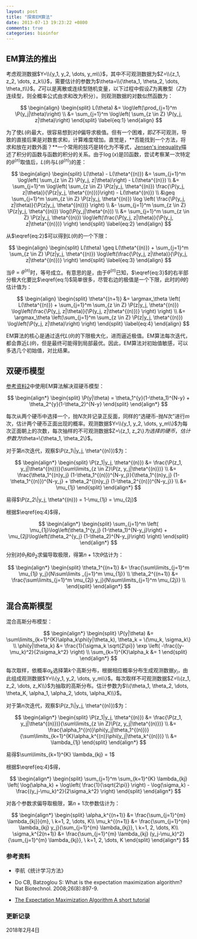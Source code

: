 ```yaml
---
layout: post
title: "探索EM算法"
date: 2013-07-13 19:23:22 +0800
comments: true
categories: bioinfor
---
```


<script type="text/x-mathjax-config">
MathJax.Hub.Config({
TeX: { equationNumbers: { autoNumber: "AMS" } }
});
</script>

$$
\newcommand{\P}{\mathrm{P}}
$$

$$
\DeclareMathOperator*{\argmax}{arg\,max} 
$$

## EM算法的推出 ##

考虑观测数据$Y=\\{y_1, y_2, \dots, y_m\\}$，其中不可观测数据为$Z=\\{z_1, z_2, \dots, z_k\\}$，需要估计的参数为$\theta=\\{\theta_1, \theta_2, \dots, \theta_t\\}$。$Z$可以是离散或连续型随机变量，以下过程中假设$Z$为离散型（$Z$为连续型，则全概率公式由求和改为积分）。则观测数据的对数似然函数为：

<!--more-->

$$
\begin{align}
\begin{split}
L(\theta) &= \log\left(\prod_{j=1}^m \P(y_j|\theta)\right) \\
&= \sum_{j=1}^m \log\left( \sum_{z \in Z} \P(y_j, z|\theta)\right)
\end{split}
\label{eq:1}
\end{align}
$$

为了使$L(\theta)$最大，很容易想到对$\theta$偏导求极值。但有一个困难，即$Z$不可观测，导致的直接后果是对数套求和，计算难度增加。直觉是，**否能找到一个方法，将求和放在对数外面？**一个常用的技巧是转化为不等式，[Jensen's inequality](https://en.wikipedia.org/wiki/Jensen%27s_inequality)描述了积分的函数与函数的积分的关系。由于$\log(x)$是凹函数，尝试考察某一次特定的$\theta^{(n)}$取值后，$L(\theta)$与$L(\theta^{(n)})$的差：

$$
\begin{align}
\begin{split}
L(\theta) - L(\theta^{(n)}) &= \sum_{j=1}^m \log\left( \sum_{z \in Z} \P(y_j, z|\theta)\right) - L(\theta^{(n)}) \\
&= \sum_{j=1}^m \log\left( \sum_{z \in Z} \P(z|y_j, \theta^{(n)}) \frac{\P(y_j, z|\theta)}{\P(z|y_j, \theta^{(n)})}\right) - L(\theta^{(n)}) \\
&\geq \sum_{j=1}^m  \sum_{z \in Z} \P(z|y_j, \theta^{(n)}) \log \left( \frac{\P(y_j, z|\theta)}{\P(z|y_j, \theta^{(n)})} \right) \\
&- \sum_{j=1}^m \sum_{z \in Z} \P(z|y_j, \theta^{(n)}) \log(\P(y_j|\theta^{n})) \\
&= \sum_{j=1}^m  \sum_{z \in Z} \P(z|y_j, \theta^{(n)}) \log\left(\frac{\P(y_j, z|\theta)}{\P(y_j, z|\theta^{(n)})} \right)
\end{split}
\label{eq:2}
\end{align}
$$

从$\eqref{eq:2}$可以得到$L(\theta)$的一个下限：

$$
\begin{align}
\begin{split}
L(\theta) \geq L(\theta^{(n)}) + \sum_{j=1}^m  \sum_{z \in Z} \P(z|y_j, \theta^{(n)}) \log\left(\frac{\P(y_j, z|\theta)}{\P(y_j, z|\theta^{(n)})} \right)
\end{split}
\label{eq:3}
\end{align}
$$

当$\theta=\theta^{(n)}$时，等号成立。有意思的是，由于$\theta^{(n)}$已知，$\eqref{eq:3}$的右半部分极大化要比$\eqref{eq:1}$简单很多，尽管右边的极值是一个下限，此时的$\theta$的估计值为：

$$
\begin{align}
\begin{split}
\theta^{(n+1)} &= \argmax_\theta \left( L(\theta^{(n)}) + \sum_{j=1}^m  \sum_{z \in Z} \P(z|y_j, \theta^{(n)}) \log\left(\frac{\P(y_j, z|\theta)}{\P(y_j, z|\theta^{(n)})} \right) \right) \\
&=  \argmax_\theta \left(\sum_{j=1}^m  \sum_{z \in Z} \P(z|y_j, \theta^{(n)}) \log\left(\P(y_j, z|\theta)\right) \right)
\end{split}
\label{eq:4}
\end{align}
$$

EM算法的核心是通过迭代$L(\theta)$的下限极大化，进而逼近极值。EM算法每次迭代，都会靠近$L(\theta)$，但是最终可能得到局部最优。因此，EM算法对初始值敏感，可以多选几个初始值，对比结果。


## 双硬币模型 ##

[参考资料2](#Ref)中使用EM算法解决双硬币模型：

$$
\begin{align*}
\begin{split}
\P(y|\theta) = \theta_1^{y}(1-\theta_1)^{N-y} + \theta_2^{y}(1-\theta_2)^{N-y}
\end{split}
\end{align*}
$$

每次从两个硬币中选择一个，抛$N$次并记录正反面，同样的“选硬币-抛$N$次”进行$m$次，估计两个硬币正面出现的概率。观测数据$Y=\\{y_1, y_2, \dots, y_m\\}$为每次正面朝上的次数，每次抽样的不可观测数据$Z=\\{z_1, z_2\\\}$为选择的硬币，估计参数为$\theta=\\{\theta_1, \theta_2\\}$。

对于第$n$次迭代，观察$\P(z_1\|y_j, \theta^{(n)})$为：

$$
\begin{align*}
\begin{split}
\P(z_1|y_j, \theta^{(n)}) &= \frac{\P(z_1, y_j|\theta^{(n)})}{\sum\limits_{z \in Z}\P(z, y_j|\theta^{(n)})} \\
&= \frac{\theta_1^{(n)y_j} (1-\theta_1^{(n)})^{N-y_j}}{\theta_1^{(n)y_j} (1-\theta_1^{(n)})^{N-y_j} + \theta_2^{(n)y_j} (1-\theta_2^{(n)})^{N-y_j}} \\
&= \mu_{1j}
\end{split}
\end{align*}
$$

易得$\P(z_2\|y_j, \theta^{(n)}) = 1-\mu_{1j} = \mu_{2j}$

根据$\eqref{eq:4}$得，

$$
\begin{align*}
\begin{split}
\sum_{j=1}^m \left( \mu_{1j}\log\left(\theta_1^{y_j} (1-\theta_1)^{N-y_j}\right) + \mu_{2j}\log\left(\theta_2^{y_j} (1-\theta_2)^{N-y_j}\right) \right)
\end{split}
\end{align*}
$$

分别对$\theta_1$和$\theta_2$求偏导取极限，得第$n+1$次$\theta$估计为：

$$
\begin{align*}
\begin{split}
\theta_1^{(n+1)} &= \frac{\sum\limits_{j=1}^m \mu_{1j} y_j}{N\sum\limits
_{j=1}^m \mu_{1j}} \\
\theta_2^{(n+1)} &= \frac{\sum\limits_{j=1}^m \mu_{2j} y_j}{N\sum\limits_{j=1}^m \mu_{2j}} \\
\end{split}
\end{align*}
$$

## 混合高斯模型 ##

混合高斯分布模型：

$$
\begin{align*}
\begin{split}
\P(y|\theta) &= \sum\limits_{k=1}^{K}\alpha_k\phi(y|\theta_k), \theta_k = \{\mu_k, \sigma_k\} \\
\phi(y|\theta_k) &= \frac{1}{\sigma_k \sqrt{2\pi}} \exp \left( -\frac{(y-\mu_k)^2}{2\sigma_k^2} \right) \\
\sum_{k=1}^{K}\alpha_k &= 1
\end{split}
\end{align*}
$$

每次取样，依概率$\alpha_k$选择第$k$个高斯分布，根据相应概率分布生成观测数据$y_i$，由此组成观测数据$Y=\\{y_1, y_2, \dots, y_m\\}$。每次取样不可观测数据$Z=\\{z_1, z_2, \dots, z_K\\}$为抽取的高斯分布。估计参数为$\\{\theta_1, \theta_2, \dots, \theta_K, \alpha_1, \alpha_2, \dots, \alpha_K\\}$。

对于第$n$次迭代，观察$\P(z_1\|y_j, \theta^{(n)})$为：

$$
\begin{align*}
\begin{split}
\P(z_1|y_j, \theta^{(n)}) &= \frac{\P(z_1, y_j|\theta^{(n)})}{\sum\limits_{z \in Z}\P(z, y_j|\theta^{(n)})} \\
&= \frac{\alpha_1^{(n)}\phi(y_j|\theta_1^{(n)})}{\sum\limits_{k=1}^{K}\alpha_k^{(n)}\phi(y_j|\theta_k^{(n)})} \\
&= \lambda_{1j}
\end{split}
\end{align*}
$$

易得$\sum\limits_{k=1}^{K} \lambda_{kj} = 1$

根据$\eqref{eq:4}$得，

$$
\begin{align*}
\begin{split}
\sum_{j=1}^m \sum_{k=1}^{K} \lambda_{kj} \left( \log(\alpha_k) + \log\left( \frac{1}{\sqrt{2\pi}} \right) - \log(\sigma_k) - \frac{(y_j-\mu_k)^2}{2\sigma_k^2} \right)
\end{split}
\end{align*}
$$


对各个参数求偏导取极限，第$n+1$次参数估计为：

$$
\begin{align*}
\begin{split}
\alpha_k^{(n+1)} &= \frac{\sum_{j=1}^{m} \lambda_{kj}}{m}, \ k=1, 2, \dots, K\\
\mu_k^{(n+1)} &= \frac{\sum_{j=1}^{m} \lambda_{kj} y_j}{\sum_{j=1}^{m} \lambda_{kj}}, \ k=1, 2, \dots, K\\
\sigma_k^{2(n+1)} &= \frac{\sum_{j=1}^{m} \lambda_{kj} (y_j-\mu_k)^2}{\sum_{j=1}^{m} \lambda_{kj}}, \ k=1, 2, \dots, K
\end{split}
\end{align*}
$$


### <a id="Ref">参考资料</a> ###

* 李航《统计学习方法》

* Do CB, Batzoglou S: What is the expectation maximization algorithm? Nat Biotechnol. 2008;26(8):897-9. 

* [The Expectation Maximization Algorithm A short tutorial](https://www.cs.utah.edu/~piyush/teaching/EM_algorithm.pdf)


### 更新记录 ###

2018年2月4日

